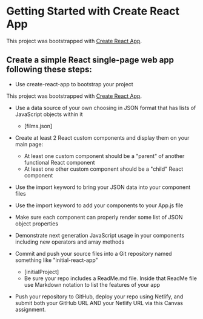 # Getting Started with Create React App

This project was bootstrapped with [Create React App](https://github.com/facebook/create-react-app).

## Create a simple React single-page web app following these steps:
- Use create-react-app to bootstrap your project

This project was bootstrapped with [Create React App](https://github.com/facebook/create-react-app).

- Use a data source of your own choosing in JSON format that has lists of JavaScript objects within it 
    - [films.json]

- Create at least 2 React custom components and display them on your main page:
    - At least one custom component should be a "parent" of another functional React component
    - At least one other custom component should be a "child" React component

- Use the import keyword to bring your JSON data into your component files
- Use the import keyword to add your components to your App.js file
- Make sure each component can properly render some list of JSON object properties
- Demonstrate next generation JavaScript usage in your components including new operators and array methods
- Commit and push your source files into a Git repository named something like "initial-react-app"      
    - [initialProject]
    - Be sure your repo includes a ReadMe.md file.  Inside that ReadMe file use Markdown notation to list the features of your app

- Push your repository to GitHub, deploy your repo using Netlify, and submit both your GitHub URL AND your Netlify URL via this Canvas assignment.